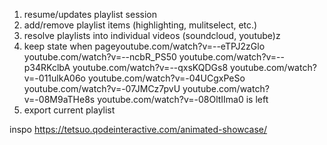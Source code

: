 1. resume/updates playlist session
2. add/remove playlist items (highlighting, mulitselect, etc.)
3. resolve playlists into individual videos (soundcloud, youtube)z 
4. keep state when pageyoutube.com/watch?v=--eTPJ2zGlo
youtube.com/watch?v=--ncbR_PS50
youtube.com/watch?v=--p34RKclbA
youtube.com/watch?v=--qxsKQDGs8
youtube.com/watch?v=-011ulkA06o
youtube.com/watch?v=-04UCgxPeSo
youtube.com/watch?v=-07JMCz7pvU
youtube.com/watch?v=-08M9aTHe8s
youtube.com/watch?v=-08OltIIma0 is left 
5. export current playlist

inspo
https://tetsuo.qodeinteractive.com/animated-showcase/